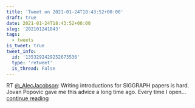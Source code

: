 ```yaml
---
title: 'Tweet on 2021-01-24T18:43:52+00:00'
draft: true
date: 2021-01-24T18:43:52+00:00
slug: '202101241843'
tags:
  - tweets
is_tweet: true
tweet_info:
  id: '1353292429252673536'
  type: 'retweet'
  is_thread: False
---
```




RT [@_AlecJacobson](https://x.com/_AlecJacobson): Writing introductions for SIGGRAPH papers is hard. Jovan Popovic gave me this advice a long time ago. Every time I open… [continue reading](https://x.com/sytelus/status/1353292429252673536)
